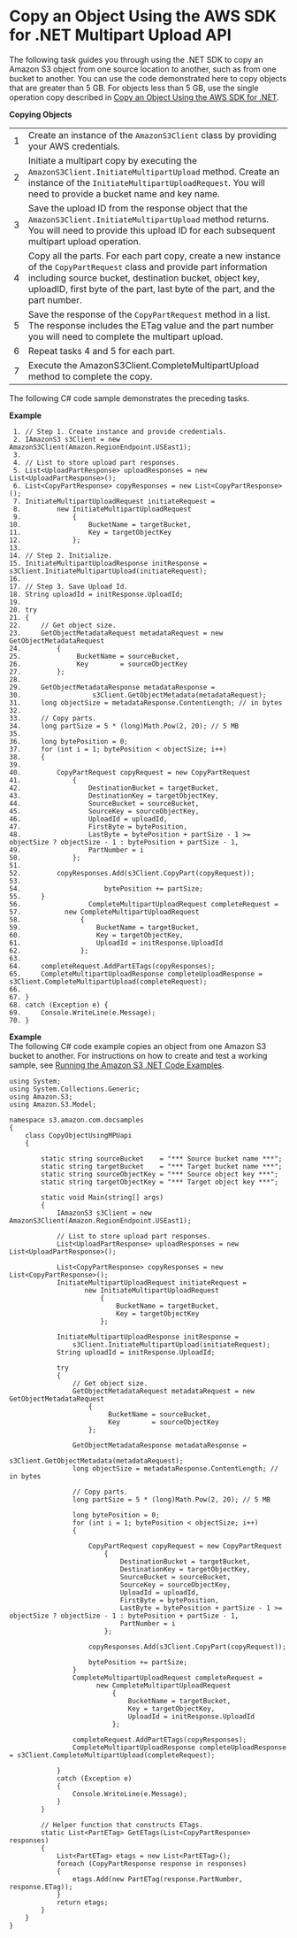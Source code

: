 # Copy an Object Using the AWS SDK for \.NET Multipart Upload API<a name="CopyingObjctsUsingLLNetMPUapi"></a>

The following task guides you through using the \.NET SDK to copy an Amazon S3 object from one source location to another, such as from one bucket to another\. You can use the code demonstrated here to copy objects that are greater than 5 GB\. For objects less than 5 GB, use the single operation copy described in [Copy an Object Using the AWS SDK for \.NET](CopyingObjectUsingNetSDK.md)\.


**Copying Objects**  

|  |  | 
| --- |--- |
|  1  |  Create an instance of the `AmazonS3Client` class by providing your AWS credentials\.  | 
|  2  |  Initiate a multipart copy by executing the `AmazonS3Client.InitiateMultipartUpload` method\. Create an instance of the `InitiateMultipartUploadRequest`\. You will need to provide a bucket name and key name\.  | 
|  3  |  Save the upload ID from the response object that the `AmazonS3Client.InitiateMultipartUpload` method returns\. You will need to provide this upload ID for each subsequent multipart upload operation\.  | 
|  4  |  Copy all the parts\. For each part copy, create a new instance of the `CopyPartRequest` class and provide part information including source bucket, destination bucket, object key, uploadID, first byte of the part, last byte of the part, and the part number\.   | 
|  5  |  Save the response of the `CopyPartRequest` method in a list\. The response includes the ETag value and the part number you will need to complete the multipart upload\.   | 
|  6  |  Repeat tasks 4 and 5 for each part\.  | 
|  7  | Execute the AmazonS3Client\.CompleteMultipartUpload method to complete the copy\.  | 

The following C\# code sample demonstrates the preceding tasks\.

**Example**  

```
 1. // Step 1. Create instance and provide credentials.
 2. IAmazonS3 s3Client = new AmazonS3Client(Amazon.RegionEndpoint.USEast1);
 3. 
 4. // List to store upload part responses.
 5. List<UploadPartResponse> uploadResponses = new List<UploadPartResponse>();
 6. List<CopyPartResponse> copyResponses = new List<CopyPartResponse>();
 7. InitiateMultipartUploadRequest initiateRequest =
 8.         new InitiateMultipartUploadRequest
 9.             {
10.                 BucketName = targetBucket,
11.                 Key = targetObjectKey
12.             };
13. 
14. // Step 2. Initialize.
15. InitiateMultipartUploadResponse initResponse = s3Client.InitiateMultipartUpload(initiateRequest);
16. 
17. // Step 3. Save Upload Id.
18. String uploadId = initResponse.UploadId;
19. 
20. try
21. {
22.     // Get object size.
23.     GetObjectMetadataRequest metadataRequest = new GetObjectMetadataRequest
24.         {
25.              BucketName = sourceBucket,
26.              Key        = sourceObjectKey
27.         };
28. 
29.     GetObjectMetadataResponse metadataResponse = 
30.                  s3Client.GetObjectMetadata(metadataRequest);
31.     long objectSize = metadataResponse.ContentLength; // in bytes
32. 
33.     // Copy parts.
34.     long partSize = 5 * (long)Math.Pow(2, 20); // 5 MB
35. 
36.     long bytePosition = 0;
37.     for (int i = 1; bytePosition < objectSize; i++)
38.     {
39. 
40.         CopyPartRequest copyRequest = new CopyPartRequest
41.             {
42.                 DestinationBucket = targetBucket,
43.                 DestinationKey = targetObjectKey,
44.                 SourceBucket = sourceBucket,
45.                 SourceKey = sourceObjectKey,
46.                 UploadId = uploadId,
47.                 FirstByte = bytePosition,
48.                 LastByte = bytePosition + partSize - 1 >= objectSize ? objectSize - 1 : bytePosition + partSize - 1,
49.                 PartNumber = i
50.             };
51. 
52.         copyResponses.Add(s3Client.CopyPart(copyRequest));
53. 
54.                     bytePosition += partSize;
55.     }
56.                 CompleteMultipartUploadRequest completeRequest =
57.           new CompleteMultipartUploadRequest
58.               {
59.                   BucketName = targetBucket,
60.                   Key = targetObjectKey,
61.                   UploadId = initResponse.UploadId
62.               };
63. 
64.     completeRequest.AddPartETags(copyResponses);
65.     CompleteMultipartUploadResponse completeUploadResponse = s3Client.CompleteMultipartUpload(completeRequest);
66. 
67. }
68. catch (Exception e) {
69.     Console.WriteLine(e.Message);
70. }
```

**Example**  
The following C\# code example copies an object from one Amazon S3 bucket to another\. For instructions on how to create and test a working sample, see [Running the Amazon S3 \.NET Code Examples](UsingTheMPDotNetAPI.md#TestingDotNetApiSamples)\.  

```
using System;
using System.Collections.Generic;
using Amazon.S3;
using Amazon.S3.Model;

namespace s3.amazon.com.docsamples
{
    class CopyObjectUsingMPUapi
    {

        static string sourceBucket    = "*** Source bucket name ***";
        static string targetBucket    = "*** Target bucket name ***";
        static string sourceObjectKey = "*** Source object key ***";
        static string targetObjectKey = "*** Target object key ***";

        static void Main(string[] args)
        {
            IAmazonS3 s3Client = new AmazonS3Client(Amazon.RegionEndpoint.USEast1);

            // List to store upload part responses.
            List<UploadPartResponse> uploadResponses = new List<UploadPartResponse>();

            List<CopyPartResponse> copyResponses = new List<CopyPartResponse>();
            InitiateMultipartUploadRequest initiateRequest =
                   new InitiateMultipartUploadRequest
                       {
                           BucketName = targetBucket,
                           Key = targetObjectKey
                       };

            InitiateMultipartUploadResponse initResponse =
                s3Client.InitiateMultipartUpload(initiateRequest);
            String uploadId = initResponse.UploadId;

            try
            {
                // Get object size.
                GetObjectMetadataRequest metadataRequest = new GetObjectMetadataRequest
                    {
                         BucketName = sourceBucket,
                         Key        = sourceObjectKey
                    };

                GetObjectMetadataResponse metadataResponse = 
                             s3Client.GetObjectMetadata(metadataRequest);
                long objectSize = metadataResponse.ContentLength; // in bytes

                // Copy parts.
                long partSize = 5 * (long)Math.Pow(2, 20); // 5 MB

                long bytePosition = 0;
                for (int i = 1; bytePosition < objectSize; i++)
                {

                    CopyPartRequest copyRequest = new CopyPartRequest
                        {
                            DestinationBucket = targetBucket,
                            DestinationKey = targetObjectKey,
                            SourceBucket = sourceBucket,
                            SourceKey = sourceObjectKey,
                            UploadId = uploadId,
                            FirstByte = bytePosition,
                            LastByte = bytePosition + partSize - 1 >= objectSize ? objectSize - 1 : bytePosition + partSize - 1,
                            PartNumber = i
                        };

                    copyResponses.Add(s3Client.CopyPart(copyRequest));

                    bytePosition += partSize;
                }
                CompleteMultipartUploadRequest completeRequest =
                      new CompleteMultipartUploadRequest
                          {
                              BucketName = targetBucket,
                              Key = targetObjectKey,
                              UploadId = initResponse.UploadId
                          };

                completeRequest.AddPartETags(copyResponses);
                CompleteMultipartUploadResponse completeUploadResponse = s3Client.CompleteMultipartUpload(completeRequest);

            }
            catch (Exception e)
            {
                Console.WriteLine(e.Message);
            }
        }

        // Helper function that constructs ETags.
        static List<PartETag> GetETags(List<CopyPartResponse> responses)
        {
            List<PartETag> etags = new List<PartETag>();
            foreach (CopyPartResponse response in responses)
            {
                etags.Add(new PartETag(response.PartNumber, response.ETag));
            }
            return etags;
        }
    }
}
```
